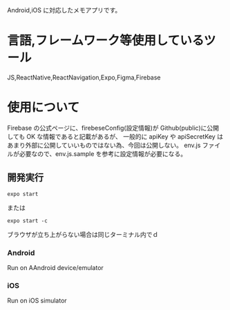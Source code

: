 Android,iOS に対応したメモアプリです。

# 言語,フレームワーク等使用しているツール

JS,ReactNative,ReactNavigation,Expo,Figma,Firebase

# 使用について

Firebase の公式ページに、firebeseConfig(設定情報)が Github(public)に公開しても OK な情報であると記載があるが、
一般的に apiKey や apiSecretKey はあまり外部に公開していいものではない為、今回は公開しない。
env.js ファイルが必要なので、env.js.sample を参考に設定情報が必要になる。

## 開発実行

```
expo start
```

または

```
expo start -c
```

ブラウザが立ち上がらない場合は同じターミナル内でｄ

### Android

Run on AAndroid device/emulator

### iOS

Run on iOS simulator
